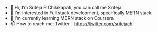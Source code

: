 - 👋 Hi, I’m Sriteja R Chilakapati, you can call me Sriteja
- 👀 I’m interested in Full stack development, specifically MERN stack.
- 🌱 I’m currently learning MERN stack on Coursera
- 📫 How to reach me: Twitter - https://twitter.com/sritejach

